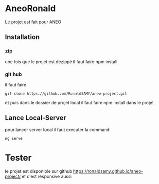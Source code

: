 # AneoRonald

Le projet est fait pour ANEO 

## Installation

### zip
une fois que le projet est dézippé il faut faire npm install 

### git hub

il faut faire 
```
git clone https://github.com/RonaldSAMY/aneo-project.git
``` 
et puis dans le dossier de projet local il faut faire npm install dans le projet

## Lance Local-Server

pour lancer server local il faut executer la command 
```
ng serve
```

# Tester

le projet est disponible sur github
https://ronaldsamy.github.io/aneo-project/ et c'est responsive aussi